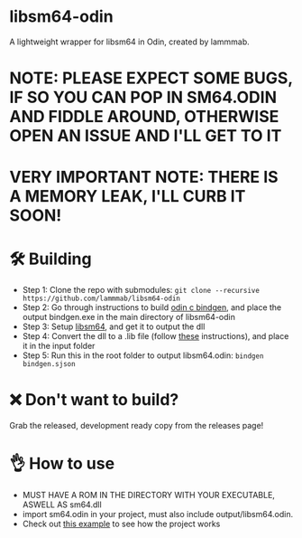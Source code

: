 # libsm64-odin
A lightweight wrapper for libsm64 in Odin, created by lammmab.
# NOTE: PLEASE EXPECT SOME BUGS, IF SO YOU CAN POP IN SM64.ODIN AND FIDDLE AROUND, OTHERWISE OPEN AN ISSUE AND I'LL GET TO IT
# VERY IMPORTANT NOTE: THERE IS A MEMORY LEAK, I'LL CURB IT SOON!
# 🛠️ Building
* Step 1: Clone the repo with submodules:
 ```git clone --recursive https://github.com/lammmab/libsm64-odin```
* Step 2: Go through instructions to build [odin c bindgen], and place the output bindgen.exe in the main directory of libsm64-odin
* Step 3: Setup [libsm64], and get it to output the dll
* Step 4: Convert the dll to a .lib file (follow [these] instructions), and place it in the input folder
* Step 5: Run this in the root folder to output libsm64.odin:
 ```bindgen bindgen.sjson```

# ❌ Don't want to build?
Grab the released, development ready copy from the releases page!

# 👌 How to use
* MUST HAVE A ROM IN THE DIRECTORY WITH YOUR EXECUTABLE, ASWELL AS sm64.dll
* import sm64.odin in your project, must also include output/libsm64.odin.
* Check out [this example] to see how the project works

[this example]: https://github.com/lammmab/libsm64-odin/tree/main/example/example.odin
[these]: https://github.com/lammmab/libsm64-odin/blob/main/DLL.md
[libsm64]: https://github.com/libsm64/libsm64/tree/2195849aba5051acf97ae5d39d89135cd90b34b8
[odin c bindgen]: https://github.com/karl-zylinski/odin-c-bindgen/blob/46762d53bbadcddbd8c04be52d049b7833d021b5/README.md
